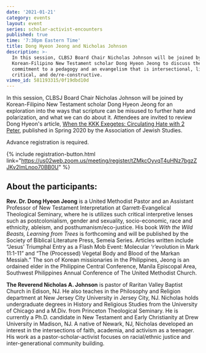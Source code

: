 ```yaml
---
date: '2021-01-21'
category: events
layout: event
series: scholar-activist-encounters
published: true
time: '7:30pm Eastern Time'
title: Dong Hyeon Jeong and Nicholas Johnson
description: >-
  In this session, CLBSJ Board Chair Nicholas Johnson will be joined by
  Korean-Filipino New Testament scholar Dong Hyeon Jeong to discuss their
  commitment to a pedagogy and an evangelism that is intersectional, liberating,
  critical, and de/re-constructive.
vimeo_id: 581193315/0f19dbd10d
---
```

In this session, CLBSJ Board Chair Nicholas Johnson will be joined by
Korean-Filipino New Testament scholar Dong Hyeon Jeong for an
exploration into the ways that scripture can be misused to further hate
and polarization, and what we can do about it. Attendees are invited to
review Dong Hyeon's article, [When the KKK Exegetes: Circulating Hate
with 2 Peter](https://www.associationforjewishstudies.org/publications-research/ajs-perspectives/the-hate-issue/when-the-kkk-exegetes-circulating-hate-with-2-peter), published in Spring 2020 by the Association of Jewish
Studies.

Advance registration is required.

{% include registration-button.html link="https://us02web.zoom.us/meeting/register/tZMkcOyvqT4uHNz7bgzZJKv2lmLnoo70BB0U" %}

## About the participants:

**Rev. Dr. Dong Hyeon Jeong** is a United Methodist Pastor and an Assistant
Professor of New Testament Interpretation at Garrett-Evangelical
Theological Seminary, where he is utilizes such critical interpretive
lenses such as postcolonialism, gender and sexuality, socio-economic,
race and ethnicity, ableism, and posthumanism/eco-justice. His book _With
the Wild Beasts, Learning from Trees_ is forthcoming and will be
published by the Society of Biblical Literature Press, Semeia Series.
Articles written include “Jesus’ Triumphal Entry as a Flash Mob Event:
Molecular ‘r’evolution in Mark 11:1-11” and “The (Processed) Vegetal
Body and Blood of the Markan Messiah.” The son of Korean missionaries in
the Philippines, Jeong is an ordained elder in the Philippine Central
Conference, Manila Episcopal Area, Southwest Philippines Annual
Conference of The United Methodist Church.

**The Reverend Nicholas A. Johnson** is pastor of Raritan Valley Baptist
Church in Edison, NJ. He also teaches in the Philosophy and Religion
department at New Jersey City University in Jersey City, NJ. Nicholas
holds undergraduate degrees in History and Religious Studies from the
University of Chicago and a M.Div. from Princeton Theological Seminary.
He is currently a Ph.D. candidate in New Testament and Early
Christianity at Drew University in Madison, NJ. A native of Newark, NJ,
Nicholas developed an interest in the intersections of faith, academia,
and activism as a teenager. His work as a pastor-scholar-activist
focuses on racial/ethnic justice and inter-generational community building.
